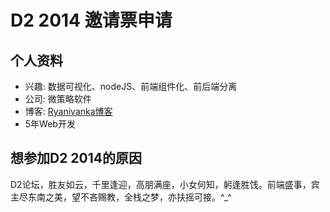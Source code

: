 # D2 2014 邀请票申请

## 个人资料

- 兴趣: 数据可视化、nodeJS、前端组件化、前后端分离
- 公司: 微策略软件
- 博客: [Ryanivanka博客](http://ryanivanka.info)
- 5年Web开发

## 想参加D2 2014的原因

D2论坛，胜友如云，千里逢迎，高朋满座，小女何知，躬逢胜饯。前端盛事，宾主尽东南之美，望不吝赐教，全栈之梦，亦扶摇可接。^_^